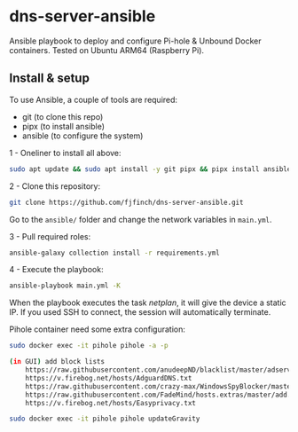 # dns-server-ansible
Ansible playbook to deploy and configure Pi-hole & Unbound Docker containers. Tested on Ubuntu ARM64 (Raspberry Pi).

## Install & setup
To use Ansible, a couple of tools are required:

* git (to clone this repo)
* pipx (to install ansible)
* ansible (to configure the system)

1 - Oneliner to install all above:
```bash
sudo apt update && sudo apt install -y git pipx && pipx install ansible --include-deps && pipx ensurepath && exec $SHELL
```

2 - Clone this repository:
```bash
git clone https://github.com/fjfinch/dns-server-ansible.git
```

Go to the `ansible/` folder and change the network variables in `main.yml`.

3 - Pull required roles:
```bash
ansible-galaxy collection install -r requirements.yml
```

4 - Execute the playbook:
```bash
ansible-playbook main.yml -K
```

When the playbook executes the task *netplan*, it will give the device a static IP. If you used SSH to connect, the session will automatically terminate.

Pihole container need some extra configuration:
```bash
sudo docker exec -it pihole pihole -a -p

(in GUI) add block lists
    https://raw.githubusercontent.com/anudeepND/blacklist/master/adservers.txt                  - Advertising
    https://v.firebog.net/hosts/AdguardDNS.txt                                                  - Advertising
    https://raw.githubusercontent.com/crazy-max/WindowsSpyBlocker/master/data/hosts/spy.txt     - Tracking & Telemetry
    https://raw.githubusercontent.com/FadeMind/hosts.extras/master/add.2o7Net/hosts             - Tracking & Telemetry
    https://v.firebog.net/hosts/Easyprivacy.txt                                                 - Tracking & Telemetry

sudo docker exec -it pihole pihole updateGravity
```
